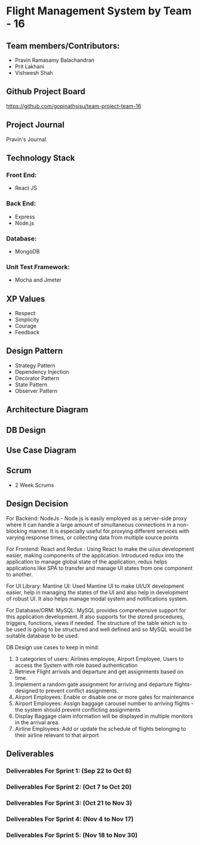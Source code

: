 # Flight Management System by Team - 16 

## Team members/Contributors:
- Pravin Ramasamy Balachandran
- Prit Lakhani
- Vishwesh Shah

## Github Project Board
https://github.com/gopinathsjsu/team-project-team-16

## Project Journal
Pravin's Journal

## Technology Stack
### Front End:
- React JS
### Back End:
- Express
- Node.js

### Database:
- MongoDB

### Unit Test Framework:
- Mocha and Jmeter


## XP Values
- Respect
- Simplicity
- Courage
- Feedback

## Design Pattern

- Strategy Pattern
- Dependency Injection
- Decorator Pattern
- State Pattern
- Observer Pattern

## Architecture Diagram



## DB Design



## Use Case Diagram


## Scrum
- 2 Week Scrums

## Design Decision

For Backend:
NodeJs - Node.js is easily employed as a server-side proxy where it can handle a large amount of simultaneous connections in a non-blocking manner. It is especially useful for proxying different services with varying response times, or collecting data from multiple source points

For Frontend: 
React and Redux : Using React to make the ui/ux development easier, making components of the application. Introduced redux into the application to manage global state of the application, redux helps applications like SPA to transfer and manage UI states from one component to another.

For UI Library:
Mantine UI: Used Mantine UI to make UI/UX development easier, help in managing the states of the UI and also help in development of robust UI. It also helps manage modal system and notifications system.

For Database/ORM:
MySQL: MySQL provides comprehensive support for this application development. It also supports for the stored procedures, triggers, functions, views if needed. The structure of the table which is to be used is going to be structured and well defined and so MySQL would be suitable database to be used. 

DB Design use cases to keep in mind:
1. 3 categories of users: Airlines employee, Airport Employee, Users to access the System with role based authentication
2. Retrieve Flight arrivals and departure and get assignments based on time.
3. Implement a random gate assignment for arriving and departure flights- designed to prevent conflict assignments.
4. Airport Employees: Enable or disable one or more gates for maintenance
5. Airport Employees: Assign baggage carousel number to arriving flights - the system should prevent conflicting assignments
6. Display Baggage claim information will be displayed in multiple monitors in the arrival area.
7. Airline Employees: Add or update the schedule of flights belonging to their airline relevant to that airport

## Deliverables

### Deliverables For Sprint 1: (Sep 22 to Oct 6)


### Deliverables For Sprint 2: (Oct 7 to Oct 20)


### Deliverables For Sprint 3: (Oct 21 to Nov 3)


### Deliverables For Sprint 4: (Nov 4 to Nov 17)


### Deliverables For Sprint 5: (Nov 18 to Nov 30) 



